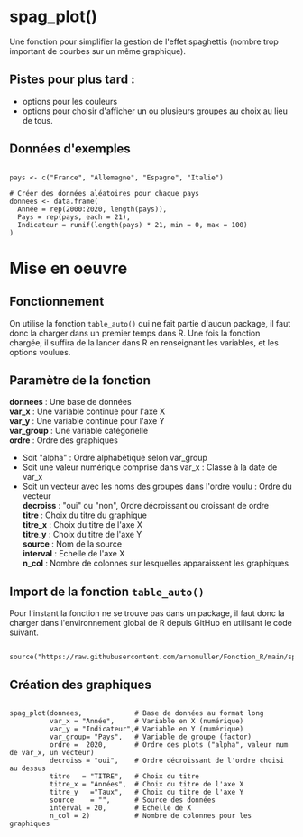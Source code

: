 # spag_plot()

Une fonction pour simplifier la gestion de l'effet spaghettis (nombre trop important de courbes sur un même graphique).


## Pistes pour plus tard :

- options pour les couleurs
- options pour choisir d'afficher un ou plusieurs groupes au choix au lieu de tous.


## Données d'exemples


```{r filename="Import des données d'exemples", warning=FALSE, message=FALSE}

pays <- c("France", "Allemagne", "Espagne", "Italie")

# Créer des données aléatoires pour chaque pays
donnees <- data.frame(
  Année = rep(2000:2020, length(pays)),
  Pays = rep(pays, each = 21),
  Indicateur = runif(length(pays) * 21, min = 0, max = 100)
)
```




# Mise en oeuvre
 
## Fonctionnement

On utilise la fonction `table_auto()` qui ne fait partie d'aucun package, il faut donc la charger dans un premier temps dans R. 
Une fois la fonction chargée, il suffira de la lancer dans R en renseignant les variables, et les options voulues.

## Paramètre de la fonction

**donnees**    : Une base de données                             
**var_x**      : Une variable continue pour l'axe X    
**var_y**      : Une variable continue pour l'axe Y   
**var_group**  : Une variable catégorielle         
**ordre**      : Ordre des graphiques    
- Soit "alpha" : Ordre alphabétique selon var_group                                
- Soit une valeur numérique comprise dans var_x : Classe à la date de var_x
- Soit un vecteur avec les noms des groupes dans l'ordre voulu : Ordre du vecteur  
**decroiss**   : "oui" ou "non", Ordre décroissant ou croissant de ordre   
**titre**      : Choix du titre du graphique    
**titre_x**    : Choix du titre de l'axe X    
**titre_y**    : Choix du titre de l'axe Y   
**source**     : Nom de la source   
**interval**   : Echelle de l'axe X  
**n_col**      : Nombre de colonnes sur lesquelles apparaissent les graphiques   



## Import de la fonction `table_auto()`

Pour l'instant la fonction ne se trouve pas dans un package, il faut donc la charger dans l'environnement global de R depuis GitHub en utilisant le code suivant.  

```{r filename="Import de la fonction depuis Github"}

source("https://raw.githubusercontent.com/arnomuller/Fonction_R/main/spag_plot/spag_plot.R")

```


## Création des graphiques


```{r filename="Activation de la fonction", warning=FALSE, message=FALSE}

spag_plot(donnees,             # Base de données au format long
          var_x = "Année",     # Variable en X (numérique)
          var_y = "Indicateur",# Variable en Y (numérique)
          var_group= "Pays",   # Variable de groupe (factor)
          ordre =  2020,       # Ordre des plots ("alpha", valeur num de var_x, un vecteur)
          decroiss = "oui",    # Ordre décroissant de l'ordre choisi au dessus
          titre   = "TITRE",   # Choix du titre
          titre_x = "Années",  # Choix du titre de l'axe X
          titre_y   ="Taux",   # Choix du titre de l'axe Y
          source    = "",      # Source des données
          interval = 20,       # Echelle de X
          n_col = 2)           # Nombre de colonnes pour les graphiques
```

